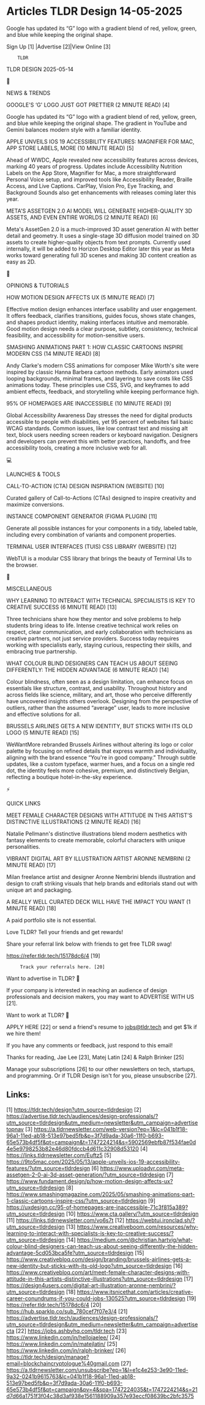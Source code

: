 # Articles TLDR Design 14-05-2025

Google has updated its “G” logo with a gradient blend of red,
yellow, green, and blue while keeping the original
shape. ‌ ‌ ‌ ‌ ‌ ‌ ‌ ‌ ‌ ‌ ‌ ‌ ‌ ‌ ‌ ‌ ‌ ‌ ‌ ‌ ‌ ‌ ‌ ‌ ‌ ‌  ‌ ‌ ‌ ‌ ‌ ‌ ‌ ‌ ‌ ‌ ‌ ‌ ‌ ‌ ‌ ‌ ‌ ‌ ‌ ‌ ‌ ‌ ‌ ‌ ‌ ‌ 


 Sign Up [1] |Advertise [2]|View Online [3] 

		TLDR 

TLDR DESIGN 2025-05-14

📱 

NEWS & TRENDS

 GOOGLE'S ‘G' LOGO JUST GOT PRETTIER (2 MINUTE READ) [4] 

 Google has updated its “G” logo with a gradient blend of red,
yellow, green, and blue while keeping the original shape. The gradient
in YouTube and Gemini balances modern style with a familiar identity. 

 APPLE UNVEILS IOS 19 ACCESSIBILITY FEATURES: MAGNIFIER FOR MAC, APP
STORE LABELS, MORE (10 MINUTE READ) [5] 

 Ahead of WWDC, Apple revealed new accessibility features across
devices, marking 40 years of progress. Updates include Accessibility
Nutrition Labels on the App Store, Magnifier for Mac, a more
straightforward Personal Voice setup, and improved tools like
Accessibility Reader, Braille Access, and Live Captions. CarPlay,
Vision Pro, Eye Tracking, and Background Sounds also get enhancements
with releases coming later this year. 

 META'S ASSETGEN 2.0 AI MODEL WILL GENERATE HIGHER-QUALITY 3D ASSETS,
AND EVEN ENTIRE WORLDS (2 MINUTE READ) [6] 

 Meta's AssetGen 2.0 is a much-improved 3D asset generation AI with
better detail and geometry. It uses a single-stage 3D diffusion model
trained on 3D assets to create higher-quality objects from text
prompts. Currently used internally, it will be added to Horizon
Desktop Editor later this year as Meta works toward generating full 3D
scenes and making 3D content creation as easy as 2D. 

🚀 

OPINIONS & TUTORIALS

 HOW MOTION DESIGN AFFECTS UX (5 MINUTE READ) [7] 

 Effective motion design enhances interface usability and user
engagement. It offers feedback, clarifies transitions, guides focus,
shows state changes, and shapes product identity, making interfaces
intuitive and memorable. Good motion design needs a clear purpose,
subtlety, consistency, technical feasibility, and accessibility for
motion-sensitive users. 

 SMASHING ANIMATIONS PART 1: HOW CLASSIC CARTOONS INSPIRE MODERN CSS
(14 MINUTE READ) [8] 

 Andy Clarke's modern CSS animations for composer Mike Worth's site
were inspired by classic Hanna Barbera cartoon methods. Early
animators used looping backgrounds, minimal frames, and layering to
save costs like CSS animations today. These principles use CSS, SVG,
and keyframes to add ambient effects, feedback, and storytelling while
keeping performance high. 

 95% OF HOMEPAGES ARE INACCESSIBLE (10 MINUTE READ) [9] 

 Global Accessibility Awareness Day stresses the need for digital
products accessible to people with disabilities, yet 95 percent of
websites fail basic WCAG standards. Common issues, like low contrast
text and missing alt text, block users needing screen readers or
keyboard navigation. Designers and developers can prevent this with
better practices, handoffs, and free accessibility tools, creating a
more inclusive web for all. 

💻 

LAUNCHES & TOOLS

 CALL-TO-ACTION (CTA) DESIGN INSPIRATION (WEBSITE) [10] 

 Curated gallery of Call-to-Actions (CTAs) designed to inspire
creativity and maximize conversions. 

 INSTANCE COMPONENT GENERATOR (FIGMA PLUGIN) [11] 

 Generate all possible instances for your components in a tidy,
labeled table, including every combination of variants and component
properties. 

 TERMINAL USER INTERFACES (TUIS) CSS LIBRARY (WEBSITE) [12] 

 WebTUI is a modular CSS library that brings the beauty of Terminal
UIs to the browser. 

🎁 

MISCELLANEOUS

 WHY LEARNING TO INTERACT WITH TECHNICAL SPECIALISTS IS KEY TO
CREATIVE SUCCESS (6 MINUTE READ) [13] 

 Three technicians share how they mentor and solve problems to help
students bring ideas to life. Intense creative technical work relies
on respect, clear communication, and early collaboration with
technicians as creative partners, not just service providers. Success
today requires working with specialists early, staying curious,
respecting their skills, and embracing true partnership. 

 WHAT COLOUR BLIND DESIGNERS CAN TEACH US ABOUT SEEING DIFFERENTLY:
THE HIDDEN ADVANTAGE (6 MINUTE READ) [14] 

 Colour blindness, often seen as a design limitation, can enhance
focus on essentials like structure, contrast, and usability.
Throughout history and across fields like science, military, and art,
those who perceive differently have uncovered insights others
overlook. Designing from the perspective of outliers, rather than the
assumed “average” user, leads to more inclusive and effective
solutions for all. 

 BRUSSELS AIRLINES GETS A NEW IDENTITY, BUT STICKS WITH ITS OLD LOGO
(5 MINUTE READ) [15] 

 WeWantMore rebranded Brussels Airlines without altering its logo or
color palette by focusing on refined details that express warmth and
individuality, aligning with the brand essence “You're in good
company.” Through subtle updates, like a custom typeface, warmer
hues, and a focus on a single red dot, the identity feels more
cohesive, premium, and distinctively Belgian, reflecting a boutique
hotel-in-the-sky experience. 

⚡ 

QUICK LINKS

 MEET FEMALE CHARACTER DESIGNS WITH ATTITUDE IN THIS ARTIST'S
DISTINCTIVE ILLUSTRATIONS (2 MINUTE READ) [16] 

 Natalie Pellmann's distinctive illustrations blend modern aesthetics
with fantasy elements to create memorable, colorful characters with
unique personalities. 

 VIBRANT DIGITAL ART BY ILLUSTRATION ARTIST ARONNE NEMBRINI (2 MINUTE
READ) [17] 

 Milan freelance artist and designer Aronne Nembrini blends
illustration and design to craft striking visuals that help brands and
editorials stand out with unique art and packaging. 

 A REALLY WELL CURATED DECK WILL HAVE THE IMPACT YOU WANT (1 MINUTE
READ) [18] 

 A paid portfolio site is not essential. 

Love TLDR? Tell your friends and get rewards!

 Share your referral link below with friends to get free TLDR swag! 

 https://refer.tldr.tech/15178dc6/4 [19] 

		 Track your referrals here. [20] 

Want to advertise in TLDR? 📰

 If your company is interested in reaching an audience of design
professionals and decision makers, you may want to ADVERTISE WITH US
[21]. 

Want to work at TLDR? 💼

 APPLY HERE [22] or send a friend's resume to jobs@tldr.tech and get
$1k if we hire them! 

 If you have any comments or feedback, just respond to this email! 

Thanks for reading, 
Jae Lee [23], Matej Latin [24] & Ralph Brinker [25] 

 Manage your subscriptions [26] to our other newsletters on tech,
startups, and programming. Or if TLDR Design isn't for you, please
unsubscribe [27]. 

 

Links:
------
[1] https://tldr.tech/design?utm_source=tldrdesign
[2] https://advertise.tldr.tech/audiences/design-professionals/?utm_source=tldrdesign&utm_medium=newsletter&utm_campaign=advertisetopnav
[3] https://a.tldrnewsletter.com/web-version?ep=1&lc=041b1f18-96a1-11ed-ab18-513e97bed5fb&p=3f7d9ada-30a6-11f0-b693-65e573b4df5f&pt=campaign&t=1747224214&s=5902569ebfb87f534fae0d4e5e9798253b82e46d80fdccb4d611c32908d53120
[4] https://links.tldrnewsletter.com/Euftz5
[5] https://9to5mac.com/2025/05/13/apple-unveils-ios-19-accessibility-features/?utm_source=tldrdesign
[6] https://www.uploadvr.com/meta-assetgen-2-0-ai-3d-asset-generation/?utm_source=tldrdesign
[7] https://www.fundament.design/p/how-motion-design-affects-ux?utm_source=tldrdesign
[8] https://www.smashingmagazine.com/2025/05/smashing-animations-part-1-classic-cartoons-inspire-css/?utm_source=tldrdesign
[9] https://uxdesign.cc/95-of-homepages-are-inaccessible-71c3f815a389?utm_source=tldrdesign
[10] https://www.cta.gallery/?utm_source=tldrdesign
[11] https://links.tldrnewsletter.com/vo6s7t
[12] https://webtui.ironclad.sh/?utm_source=tldrdesign
[13] https://www.creativeboom.com/resources/why-learning-to-interact-with-specialists-is-key-to-creative-success/?utm_source=tldrdesign
[14] https://medium.com/@christian.hartvig/what-colour-blind-designers-can-teach-us-about-seeing-differently-the-hidden-advantage-5cd053bca5fe?utm_source=tldrdesign
[15] https://www.creativebloq.com/design/branding/brussels-airlines-gets-a-new-identity-but-sticks-with-its-old-logo?utm_source=tldrdesign
[16] https://www.creativebloq.com/art/meet-female-character-designs-with-attitude-in-this-artists-distinctive-illustrations?utm_source=tldrdesign
[17] https://design4users.com/digital-art-illustration-aronne-nembrini/?utm_source=tldrdesign
[18] https://www.itsnicethat.com/articles/creative-career-conundrums-if-you-could-jobs-130525?utm_source=tldrdesign
[19] https://refer.tldr.tech/15178dc6/4
[20] https://hub.sparklp.co/sub_780cef7f07e3/4
[21] https://advertise.tldr.tech/audiences/design-professionals/?utm_source=tldrdesign&utm_medium=newsletter&utm_campaign=advertisecta
[22] https://jobs.ashbyhq.com/tldr.tech
[23] https://www.linkedin.com/in/hellojaelee/
[24] https://www.linkedin.com/in/matejlatin/
[25] https://www.linkedin.com/in/ralph-brinker/
[26] https://tldr.tech/design/manage?email=blockchaincryptologue%40gmail.com
[27] https://a.tldrnewsletter.com/unsubscribe?ep=1&l=e1c4e253-3e90-11ed-9a32-0241b9615763&lc=041b1f18-96a1-11ed-ab18-513e97bed5fb&p=3f7d9ada-30a6-11f0-b693-65e573b4df5f&pt=campaign&pv=4&spa=1747224035&t=1747224214&s=21d7d66a1751f3f04c38d3af938e1561188909a357e93eccf08639bc2bfc3575